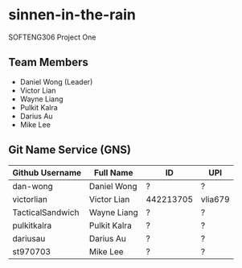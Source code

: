 # sinnen-in-the-rain
SOFTENG306 Project One

## Team Members
* Daniel Wong (Leader)
* Victor Lian
* Wayne Liang
* Pulkit Kalra
* Darius Au
* Mike Lee

## Git Name Service (GNS)
| Github Username | Full Name | ID | UPI |
| --- | --- | --- | --- |
| dan-wong | Daniel Wong | ? | ? |
| victorlian | Victor Lian | 442213705 | vlia679 |
| TacticalSandwich | Wayne Liang | ? | ? |
| pulkitkalra | Pulkit Kalra | ? | ? |
| dariusau | Darius Au | ? | ? |
| st970703 | Mike Lee | ? | ? |
